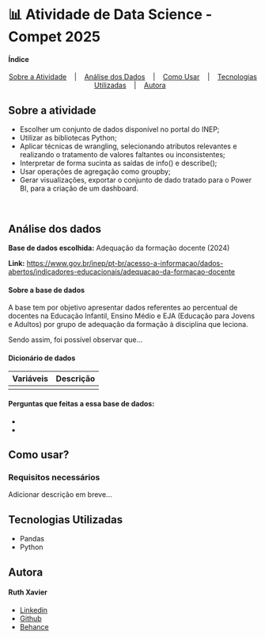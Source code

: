 # 📊 Atividade de Data Science - Compet 2025

#### Índice

<p align="center"> 
    <a href="#sobre-a-atividade">Sobre a Atividade</a> &nbsp;&nbsp; | &nbsp;&nbsp;
    <a href="#análise-dos-dados">Análise dos Dados</a> &nbsp;&nbsp; | &nbsp;&nbsp;
    <a href="#como-usar">Como Usar</a> &nbsp;&nbsp; | &nbsp;&nbsp;
    <a href="#tecnologias-utilizadas">Tecnologias Utilizadas</a> &nbsp;&nbsp; | &nbsp;&nbsp;
    <a href="#autora">Autora</a> &nbsp;&nbsp; 
</p>

## Sobre a atividade

- Escolher um conjunto de dados disponível no portal do INEP; 
- Utilizar as bibliotecas Python;
- Aplicar técnicas de wrangling, selecionando atributos relevantes e realizando o tratamento de valores faltantes ou inconsistentes;
- Interpretar de forma sucinta as saídas de info() e describe(); 
- Usar operações de agregação como groupby;
- Gerar visualizações, exportar o conjunto de dado tratado para o Power BI, para a criação de um dashboard.

<br>

## Análise dos dados 

**Base de dados escolhida:** Adequação da formação docente (2024)

**Link:** https://www.gov.br/inep/pt-br/acesso-a-informacao/dados-abertos/indicadores-educacionais/adequacao-da-formacao-docente

#### Sobre a base de dados

A base tem por objetivo apresentar dados referentes ao percentual de docentes na Educação Infantil, Ensino Médio e EJA (Educação para Jovens e Adultos) por grupo de adequação da formação à disciplina que leciona. 

Sendo assim, foi possível observar que... 

#### Dicionário de dados

| **Variáveis** | **Descrição** |
|---------------|---------------|
|               |               |


#### Perguntas que feitas a essa base de dados: 

- 
- 

## Como usar? 

### Requisitos necessários

Adicionar descrição em breve...

## Tecnologias Utilizadas

- Pandas 
- Python


## Autora

#### Ruth Xavier 

- [Linkedin](https://www.linkedin.com/in/ruthxavier/)
- [Github](https://github.com/xavierruth)
- [Behance](https://www.behance.net/xavierruth)